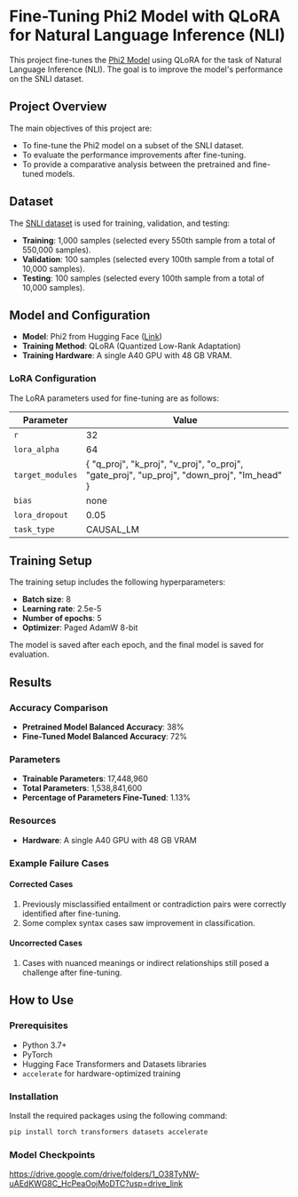# Fine-Tuning Phi2 Model with QLoRA for Natural Language Inference (NLI)

This project fine-tunes the [Phi2 Model](https://huggingface.co/microsoft/phi-2) using QLoRA for the task of Natural Language Inference (NLI). The goal is to improve the model's performance on the SNLI dataset.

## Project Overview
The main objectives of this project are:
- To fine-tune the Phi2 model on a subset of the SNLI dataset.
- To evaluate the performance improvements after fine-tuning.
- To provide a comparative analysis between the pretrained and fine-tuned models.

## Dataset
The [SNLI dataset](https://huggingface.co/datasets/snli) is used for training, validation, and testing:
- **Training**: 1,000 samples (selected every 550th sample from a total of 550,000 samples).
- **Validation**: 100 samples (selected every 100th sample from a total of 10,000 samples).
- **Testing**: 100 samples (selected every 100th sample from a total of 10,000 samples).

## Model and Configuration
- **Model**: Phi2 from Hugging Face ([Link](https://huggingface.co/microsoft/phi-2))
- **Training Method**: QLoRA (Quantized Low-Rank Adaptation)
- **Training Hardware**: A single A40 GPU with 48 GB VRAM.

### LoRA Configuration
The LoRA parameters used for fine-tuning are as follows:

| Parameter       | Value                                                                                       |
| --------------- | ------------------------------------------------------------------------------------------- |
| `r`             | 32                                                                                          |
| `lora_alpha`    | 64                                                                                          |
| `target_modules`| \{ "q_proj", "k_proj", "v_proj", "o_proj", "gate_proj", "up_proj", "down_proj", "lm_head" \}|
| `bias`          | none                                                                                        |
| `lora_dropout`  | 0.05                                                                                        |
| `task_type`     | CAUSAL_LM                                                                                   |

## Training Setup
The training setup includes the following hyperparameters:
- **Batch size**: 8
- **Learning rate**: 2.5e-5
- **Number of epochs**: 5
- **Optimizer**: Paged AdamW 8-bit

The model is saved after each epoch, and the final model is saved for evaluation.

## Results
### Accuracy Comparison
- **Pretrained Model Balanced Accuracy**: 38%
- **Fine-Tuned Model Balanced Accuracy**: 72%

### Parameters
- **Trainable Parameters**: 17,448,960
- **Total Parameters**: 1,538,841,600
- **Percentage of Parameters Fine-Tuned**: 1.13%

### Resources
- **Hardware**: A single A40 GPU with 48 GB VRAM

### Example Failure Cases
#### Corrected Cases
1. Previously misclassified entailment or contradiction pairs were correctly identified after fine-tuning.
2. Some complex syntax cases saw improvement in classification.

#### Uncorrected Cases
1. Cases with nuanced meanings or indirect relationships still posed a challenge after fine-tuning.

## How to Use
### Prerequisites
- Python 3.7+
- PyTorch
- Hugging Face Transformers and Datasets libraries
- `accelerate` for hardware-optimized training

### Installation
Install the required packages using the following command:
```bash
pip install torch transformers datasets accelerate
```

### Model Checkpoints 

https://drive.google.com/drive/folders/1_O38TyNW-uAEdKWG8C_HcPeaOojMoDTC?usp=drive_link

